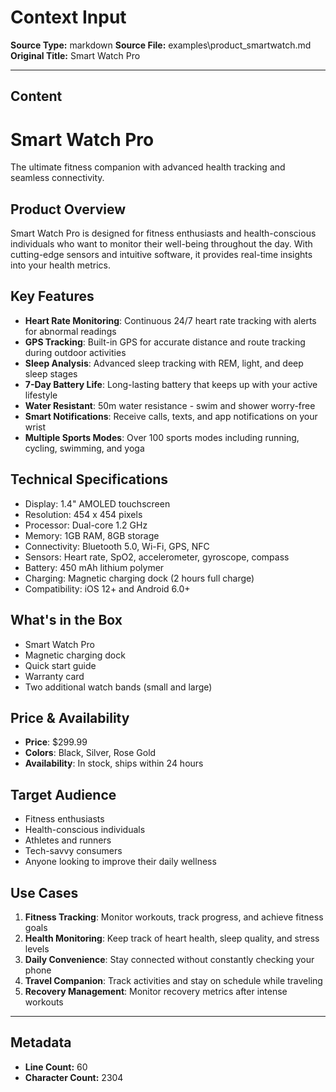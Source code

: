 # Context Input
**Source Type:** markdown
**Source File:** examples\product_smartwatch.md
**Original Title:** Smart Watch Pro

---

## Content

# Smart Watch Pro

The ultimate fitness companion with advanced health tracking and seamless connectivity.

## Product Overview

Smart Watch Pro is designed for fitness enthusiasts and health-conscious individuals who want to monitor their well-being throughout the day. With cutting-edge sensors and intuitive software, it provides real-time insights into your health metrics.

## Key Features

- **Heart Rate Monitoring**: Continuous 24/7 heart rate tracking with alerts for abnormal readings
- **GPS Tracking**: Built-in GPS for accurate distance and route tracking during outdoor activities
- **Sleep Analysis**: Advanced sleep tracking with REM, light, and deep sleep stages
- **7-Day Battery Life**: Long-lasting battery that keeps up with your active lifestyle
- **Water Resistant**: 50m water resistance - swim and shower worry-free
- **Smart Notifications**: Receive calls, texts, and app notifications on your wrist
- **Multiple Sports Modes**: Over 100 sports modes including running, cycling, swimming, and yoga

## Technical Specifications

- Display: 1.4" AMOLED touchscreen
- Resolution: 454 x 454 pixels
- Processor: Dual-core 1.2 GHz
- Memory: 1GB RAM, 8GB storage
- Connectivity: Bluetooth 5.0, Wi-Fi, GPS, NFC
- Sensors: Heart rate, SpO2, accelerometer, gyroscope, compass
- Battery: 450 mAh lithium polymer
- Charging: Magnetic charging dock (2 hours full charge)
- Compatibility: iOS 12+ and Android 6.0+

## What's in the Box

- Smart Watch Pro
- Magnetic charging dock
- Quick start guide
- Warranty card
- Two additional watch bands (small and large)

## Price & Availability

- **Price**: $299.99
- **Colors**: Black, Silver, Rose Gold
- **Availability**: In stock, ships within 24 hours

## Target Audience

- Fitness enthusiasts
- Health-conscious individuals
- Athletes and runners
- Tech-savvy consumers
- Anyone looking to improve their daily wellness

## Use Cases

1. **Fitness Tracking**: Monitor workouts, track progress, and achieve fitness goals
2. **Health Monitoring**: Keep track of heart health, sleep quality, and stress levels
3. **Daily Convenience**: Stay connected without constantly checking your phone
4. **Travel Companion**: Track activities and stay on schedule while traveling
5. **Recovery Management**: Monitor recovery metrics after intense workouts


---

## Metadata

- **Line Count:** 60
- **Character Count:** 2304
